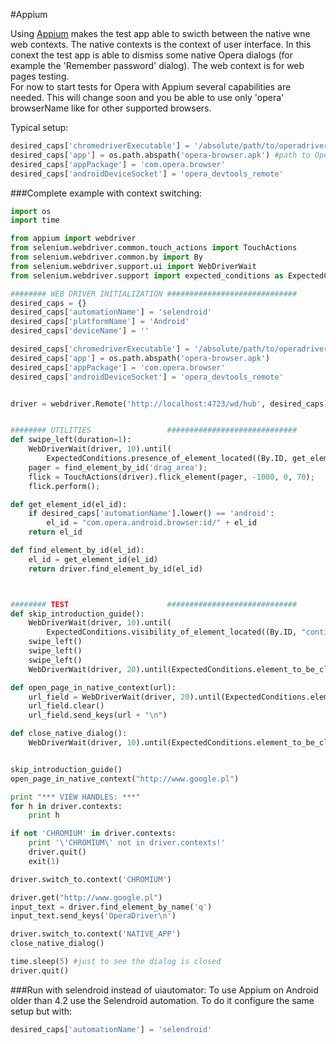 #Appium

Using [Appium](http://appium.io/) makes the test app able to swicth between the native wne web contexts. The native contexts is the context of user interface. In this conext the test app is able to dismiss some native Opera dialogs (for example the 'Remember password' dialog). The web context is for web pages testing.  
For now to start tests for Opera with Appium several capabilities are needed. This will change soon and you be able to use only 'opera' browserName like for other supported browsers.

Typical setup:

```python
desired_caps['chromedriverExecutable'] = '/absolute/path/to/operadriver' #download from https://github.com/operasoftware/operachromiumdriver/releases
desired_caps['app'] = os.path.abspath('opera-browser.apk') #path to Opera apk - download from http://www.opera.com/mobile/operabrowser/android
desired_caps['appPackage'] = 'com.opera.browser'
desired_caps['androidDeviceSocket'] = 'opera_devtools_remote'
```



###Complete example with context switching:

```python
import os
import time

from appium import webdriver
from selenium.webdriver.common.touch_actions import TouchActions
from selenium.webdriver.common.by import By
from selenium.webdriver.support.ui import WebDriverWait
from selenium.webdriver.support import expected_conditions as ExpectedConditions

######## WEB DRIVER INITIALIZATION #############################
desired_caps = {}
desired_caps['automationName'] = 'selendroid'
desired_caps['platformName'] = 'Android'
desired_caps['deviceName'] = ''

desired_caps['chromedriverExecutable'] = '/absolute/path/to/operadriver'
desired_caps['app'] = os.path.abspath('opera-browser.apk')
desired_caps['appPackage'] = 'com.opera.browser'
desired_caps['androidDeviceSocket'] = 'opera_devtools_remote'


driver = webdriver.Remote('http://localhost:4723/wd/hub', desired_caps)


######## UTILITIES                 #############################
def swipe_left(duration=1):
    WebDriverWait(driver, 10).until(
        ExpectedConditions.presence_of_element_located((By.ID, get_element_id("drag_area"))))
    pager = find_element_by_id('drag_area');
    flick = TouchActions(driver).flick_element(pager, -1000, 0, 70);
    flick.perform();

def get_element_id(el_id):
    if desired_caps['automationName'].lower() == 'android':
        el_id = "com.opera.android.browser:id/" + el_id
    return el_id

def find_element_by_id(el_id):
    el_id = get_element_id(el_id)
    return driver.find_element_by_id(el_id)



######## TEST                      #############################
def skip_introduction_guide():
    WebDriverWait(driver, 10).until(
        ExpectedConditions.visibility_of_element_located((By.ID, "continue_button"))).click()
    swipe_left()
    swipe_left()
    swipe_left()
    WebDriverWait(driver, 20).until(ExpectedConditions.element_to_be_clickable((By.ID, "guide_finish_button"))).click()

def open_page_in_native_context(url):
    url_field = WebDriverWait(driver, 20).until(ExpectedConditions.element_to_be_clickable((By.ID, get_element_id("url_field"))))
    url_field.clear()
    url_field.send_keys(url + "\n")

def close_native_dialog():
    WebDriverWait(driver, 10).until(ExpectedConditions.element_to_be_clickable((By.ID, get_element_id("opera_dialog_button_negative")))).click()


skip_introduction_guide()
open_page_in_native_context("http://www.google.pl")

print "*** VIEW HANDLES: ***"
for h in driver.contexts:
    print h

if not 'CHROMIUM' in driver.contexts:
    print '\'CHROMIUM\' not in driver.contexts!'
    driver.quit()
    exit(1)

driver.switch_to.context('CHROMIUM')

driver.get("http://www.google.pl")
input_text = driver.find_element_by_name('q')
input_text.send_keys('OperaDriver\n')

driver.switch_to.context('NATIVE_APP')
close_native_dialog()

time.sleep(5) #just to see the dialog is closed
driver.quit()
```



###Run with selendroid instead of uiautomator:
To use Appium  on Android older than 4.2 use the Selendroid automation. To do it configure the same setup but with:

```python
desired_caps['automationName'] = 'selendroid'
```
